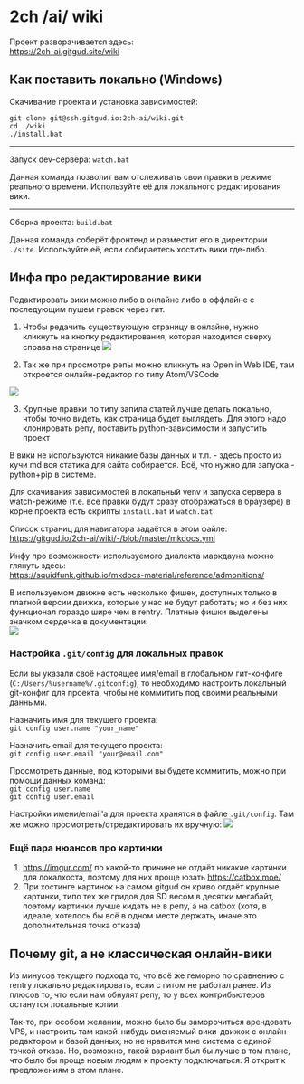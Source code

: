 # 2ch /ai/ wiki

Проект разворачивается здесь:  
https://2ch-ai.gitgud.site/wiki

## Как поставить локально (Windows)
Скачивание проекта и установка зависимостей: 
```
git clone git@ssh.gitgud.io:2ch-ai/wiki.git
cd ./wiki
./install.bat
```

---

Запуск dev-сервера: `watch.bat`

Данная команда позволит вам отслеживать свои правки в режиме реального времени. Используйте её для локального редактирования вики.

---

Сборка проекта: `build.bat`

Данная команда соберёт фронтенд и разместит его в директории `./site`. Используйте её, если собираетесь хостить вики где-либо.

## Инфа про редактирование вики

Редактировать вики можно либо в онлайне либо в оффлайне с последующим пушем правок через гит.

1. Чтобы редачить существующую страницу в онлайне, нужно кликнуть на  кнопку редактирования, которая находится сверху справа на странице
![](https://files.catbox.moe/ulxgzo.png)

2. Так же при просмотре репы можно кликнуть на Open in Web IDE, там откроется онлайн-редактор по типу Atom/VSCode

![](https://files.catbox.moe/oh4ndu.png)

3. Крупные правки по типу запила статей лучше делать локально, чтобы точно видеть, как страница будет выглядеть. Для этого надо клонировать репу, поставить python-зависимости и запустить проект

В вики не используются никакие базы данных и т.п. - здесь просто из кучи md вся статика для сайта собирается. Всё, что нужно для запуска - python+pip в системе.

Для скачивания зависимостей в локальный venv и запуска сервера в watch-режиме (т.е. все правки будут сразу отображаться в браузере) в корне проекта есть скрипты `install.bat` и `watch.bat`

Список страниц для навигатора задаётся в этом файле:  
https://gitgud.io/2ch-ai/wiki/-/blob/master/mkdocs.yml

Инфу про возможности используемого диалекта маркдауна можно глянуть здесь:  
https://squidfunk.github.io/mkdocs-material/reference/admonitions/

В используемом движке есть несколько фишек, доступных только в платной версии движка, которые у нас не будут работать; но и без них функционал гораздо шире чем в rentry. Платные фишки выделены значком сердечка в документации:  
![](https://files.catbox.moe/cmau28.PNG)

### Настройка `.git/config` для локальных правок
Если вы указали своё настоящее имя/email в глобальном гит-конфиге (`C:/Users/%username%/.gitconfig`), то необходимо настроить локальный git-конфиг для проекта, чтобы не коммитить под своими реальными данными.

Назначить имя для текущего проекта:  
`git config user.name "your_name"`

Назначить email для текущего проекта:  
`git config user.email "your@email.com"`

Просмотреть данные, под которыми вы будете коммитить, можно при помощи данных команд:  
`git config user.name`  
`git config user.email`

Настройки имени/email'а для проекта хранятся в файле `.git/config`. Там же можно просмотреть/отредактировать их вручную:
![](https://files.catbox.moe/rzvdlj.PNG)

### Ещё пара нюансов про картинки
1. https://imgur.com/ по какой-то причине не отдаёт никакие картинки для локалхоста, поэтому для них проще юзать https://catbox.moe/
2. При хостинге картинок на самом gitgud он криво отдаёт крупные картинки, типо тех же гридов для SD весом в десятки мегабайт, поэтому картинки лучше кидать не в репу, а на catbox (хотя, в идеале, хотелось бы всё в одном месте держать, иначе это дополнительная точка отказа)

## Почему git, а не классическая онлайн-вики
Из минусов текущего подхода то, что всё же геморно по сравнению с rentry локально редактировать, если с гитом не работал ранее. Из плюсов то, что если нам обнулят репу, то у всех контрибьютеров останутся локальные копии.

Так-то, при особом желании, можно было бы заморочиться арендовать VPS, и настроить там какой-нибудь вменяемый вики-движок с онлайн-редактором и базой данных, но не нравится мне система с единой точкой отказа. Но, возможно, такой вариант был бы лучше в том плане, что было бы проще новым людям к проекту подключаться. Я открыт к предложениям в этом плане.
